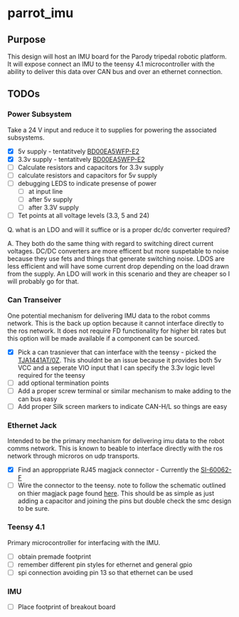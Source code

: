 # parrot_imu

## Purpose

This design will host an IMU board for the Parody tripedal robotic platform. It will expose connect an IMU to the teensy 4.1 microcontroller with the ability to deliver this data over CAN bus and over an ethernet connection.

## TODOs

### Power Subsystem

Take a 24 V input and reduce it to supplies for powering the associated subsystems.

- [x] 5v supply - tentatitvely [BD00EA5WFP-E2](https://www.digikey.com.au/en/products/detail/rohm-semiconductor/BD00EA5WFP-E2/15815128)
- [x] 3.3v supply - tentatitvely [BD00EA5WFP-E2](https://www.digikey.com.au/en/products/detail/rohm-semiconductor/BD00EA5WFP-E2/15815128)
- [ ] Calculate resistors and capacitors for 3.3v supply
- [ ] calculate resistors and capacitors for 5v supply
- [ ] debugging LEDS to indicate presense of power
  - [ ] at input line
  - [ ] after 5v supply
  - [ ] after 3.3V supply
- [ ] Tet points at all voltage levels (3.3, 5 and 24)

Q. what is an LDO and will it suffice or is a proper dc/dc converter required?

A. They both do the same thing with regard to switching direct current voltages. DC/DC converters are more efficent but more suspetable to noise because they use fets and things that generate switching noise. LDOS are less efficient and will have some current drop depending on the load drawn from the supply. An LDO will work in this scenario and they are cheaper so I will probably go for that.

### Can Transeiver

One potential mechanism for delivering IMU data to the robot comms network. This is the back up option because it cannot interface directly to the ros network. It does not require FD functionality for higher bit rates but this option will be made available if a component can be sourced.

- [x] Pick a can trasniever that can interface with the teensy - picked the [TJA1441AT/0Z](https://www.digikey.com.au/en/products/detail/nxp-usa-inc/TJA1441AT-0Z/13691175). This shouldnt be an issue because it provides both 5v VCC and a seperate VIO input that I can specify the 3.3v logic level required for the teensy
- [ ] add optional termination points
- [ ] Add a proper screw terminal or similar mechanism to make adding to the can bus easy
- [ ] Add proper Silk screen markers to indicate CAN-H/L so things are easy

### Ethernet Jack

Intended to be the primary mechanism for delivering imu data to the robot comms network. This is known to beable to interface directly with the ros network through microros on udp transports.

- [x] Find an approppriate RJ45 magjack connector - Currently the [SI-60062-F](https://www.digikey.com.au/en/products/detail/bel-fuse-inc/SI-60062-F/1033372)
- [ ] Wire the connector to the teensy. note to follow the schematic outlined on thier magjack page found [here](https://www.pjrc.com/store/ethernet_kit.html). This should be as simple as just adding a capacitor and joining the pins but double check the smc design to be sure.

### Teensy 4.1

Primary microcontroller for interfacing with the IMU.

- [ ] obtain premade footprint
- [ ] remember different pin styles for ethernet and general gpio
- [ ] spi connection avoiding pin 13 so that ethernet can be used

### IMU

- [ ] Place footprint of breakout board